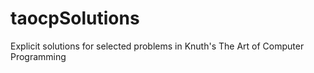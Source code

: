 # taocpSolutions
Explicit solutions for selected problems in Knuth's The Art of Computer Programming
